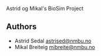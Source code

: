 Astrid og Mikal's BioSim Project

## Authors

- Astrid Sedal <astrised@nmbu.no>
- Mikal Breiteig <mibreite@nmbu.no>

